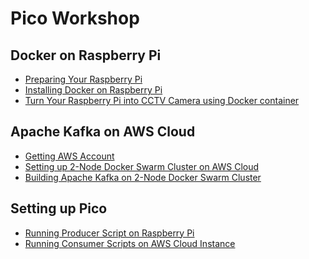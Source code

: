 # Pico Workshop

## Docker on Raspberry Pi

- [Preparing Your Raspberry Pi]()
- [Installing Docker on Raspberry Pi]()
- [Turn Your Raspberry Pi into CCTV Camera using Docker container]()


## Apache Kafka on AWS Cloud

- [Getting AWS Account]()
- [Setting up 2-Node Docker Swarm Cluster on AWS Cloud]()
- [Building Apache Kafka on 2-Node Docker Swarm Cluster]()


## Setting up Pico 

- [Running Producer Script on Raspberry Pi]()
- [Running Consumer Scripts on AWS Cloud Instance]()





